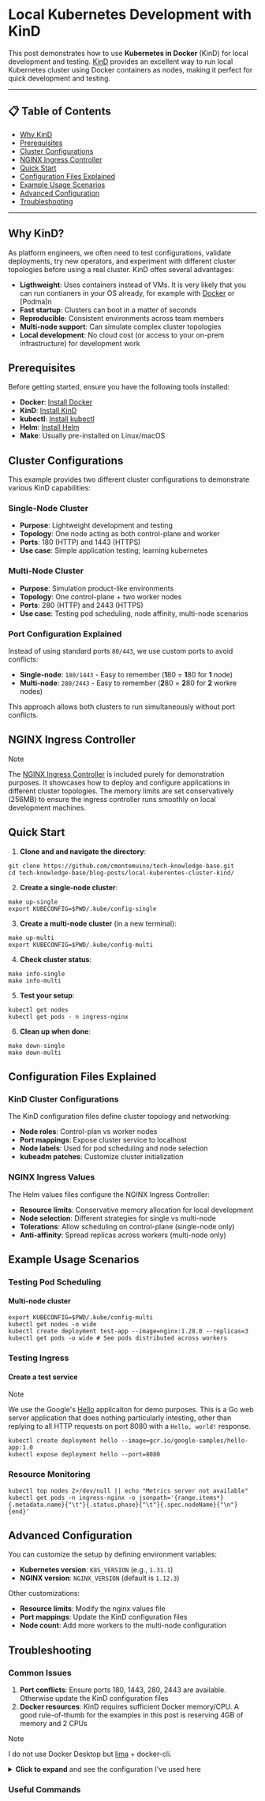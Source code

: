 # Local Kubernetes Development with KinD

This post demonstrates how to use **Kubernetes in Docker** (KinD) for local development and testing. [KinD] provides an excellent way to run local Kubernetes cluster 
using Docker containers as nodes, making it perfect for quick development and testing.

---

## 📋 Table of Contents

- [Why KinD](#why-kind)
- [Prerequisites](#prerequisites)
- [Cluster Configurations](#cluster-configurations)
- [NGINX Ingress Controller](#nginx-ingress-controller)
- [Quick Start](#quick-start)
- [Configuration Files Explained](#configuration-files-explained)
- [Example Usage Scenarios](#example-usage-scenarios)
- [Advanced Configuration](#advanced-configuration)
- [Troubleshooting](#troubleshooting)

---

## Why KinD?

As platform engineers, we often need to test configurations, validate deployments, try new operators, and experiment with different cluster topologies before 
using a real cluster. KinD offes several advantages:

- **Ligthweight**: Uses containers instead of VMs. It is very likely that you can run contianers in your OS already, for example with [Docker] or [Podma]n
- **Fast startup**: Clusters can boot in a matter of seconds
- **Reproducible**: Consistent environments across team members
- **Multi-node support**: Can simulate complex cluster topologies
- **Local development**: No cloud cost (or access to your on-prem infrastructure) for development work

## Prerequisites

Before getting started, ensure you have the following tools installed:

- **Docker**: [Install Docker](https://docs.docker.com/get-docker/)
- **KinD**: [Install KinD](https://kind.sigs.k8s.io/docs/user/quick-start/)
- **kubectl**: [Install kubectl](https://kubernetes.io/docs/tasks/tools/)
- **Helm**: [Install Helm](https:/helm.sh/docs/intro/install/)
- **Make**: Usually pre-installed on Linux/macOS

## Cluster Configurations

This example provides two different cluster configurations to demonstrate various KinD capabilities:

### Single-Node Cluster

- **Purpose**: Lightweight development and testing
- **Topology**: One node acting as both control-plane and worker
- **Ports**: 180 (HTTP) and 1443 (HTTPS)
- **Use case**: Simple application testing; learning kubernetes

### Multi-Node Cluster

- **Purpose**: Simulation product-like environments
- **Topology**: One control-plane + two worker nodes
- **Ports**: 280 (HTTP) and 2443 (HTTPS)
- **Use case**: Testing pod scheduling, node affinity, multi-node scenarios

### Port Configuration Explained

Instead of using standard ports `80/443`, we use custom ports to avoid conflicts:

- **Single-node**: `180/1443` - Easy to remember (**1**80 = **1**80 for **1** node)
- **Multi-node**: `280/2443` - Easy to remember (**2**80 = **2**80 for **2** workre nodes)

This approach allows both clusters to run simultaneously without port conflicts.

## NGINX Ingress Controller

> [!NOTE]  
> The [NGINX Ingress Controller][nginx] is included purely for demonstration purposes. It showcases how to deploy and configure applications
> in different cluster topologies. The memory limits are set conservatively (256MB) to ensure the ingress controller runs smoothly
> on local development machines.

## Quick Start

1. **Clone and and navigate the directory**:

```shell
git clone https://github.com/cmontemuino/tech-knowledge-base.git
cd tech-knowledge-base/blog-posts/local-kuberentes-cluster-kind/
```

2. **Create a single-node cluster**:

```shell
make up-single
export KUBECONFIG=$PWD/.kube/config-single
```

3. **Create a multi-node cluster** (in a new terminal):

```shell
make up-multi
export KUBECONFIG=$PWD/.kube/config-multi
```

4. **Check cluster status**:

```shell
make info-single
make info-multi
```

5. **Test your setup**:

```shell
kubectl get nodes
kubectl get pods - n ingress-nginx
```

6. **Clean up when done**:

```shell
make down-single
make down-multi
```

## Configuration Files Explained

### KinD Cluster Configurations

The KinD configuration files define cluster topology and networking:

- **Node roles**: Control-plan vs worker nodes
- **Port mappings**: Expose cluster service to localhost
- **Node labels**: Used for pod scheduling and node selection
- **kubeadm patches**: Customize cluster initialization

### NGINX Ingress Values

The Helm values files configure the NGINX Ingress Controller:

- **Resource limits**: Conservative memory allocation for local development
- **Node selection**: Different strategies for single vs multi-node
- **Tolerations**: Allow scheduling on control-plane (single-node only)
- **Anti-affinity**: Spread replicas across workers (multi-node only)

## Example Usage Scenarios

### Testing Pod Scheduling

#### Multi-node cluster

```shell
export KUBECONFIG=$PWD/.kube/config-multi
kubectl get nodes -o wide
kubectl create deployment test-app --image=nginx:1.28.0 --replicas=3
kubectl get pods -o wide # See pods distributed across workers
```

### Testing Ingress

#### Create a test service

> [!NOTE]  
> We use the Google's [Hello][hello-app] applicaiton for demo purposes. This is a Go web server
> application that does nothing particularly intesting, other than replying to all HTTP requests
> on port 8080 with a `Hello, world!` response.

```shell
kubectl create deployment hello --image=gcr.io/google-samples/hello-app:1.0
kubectl expose deployment hello --port=8080
```

### Resource Monitoring

```
kubectl top nodes 2>/dev/null || echo "Metrics server not available"
kubectl get pods -n ingress-nginx -o jsonpath='{range.items*}{.metadata.name}{"\t"}{.status.phase}{"\t"}{.spec.nodeName}{"\n"}{end}'
```

## Advanced Configuration

You can customize the setup by defining environment variables:

- **Kubernetes version**: `K8S_VERSION` (e.g., `1.31.1`)
- **NGINX version**: `NGINX_VERSION` (default is `1.12.3`)

Other customizations:

- **Resource limits**: Modify the nginx values file
- **Port mappings**: Update the KinD configuration files
- **Node count**: Add more workers to the multi-node configuration

## Troubleshooting

### Common Issues

1. **Port conflicts**: Ensure ports 180, 1443, 280, 2443 are available. Otherwise update the KinD configuration files
2. **Docker resources**: KinD requires sufficient Docker memory/CPU. A good rule-of-thumb for the examples in this post is reserving 4GB of memory and 2 CPUs

> [!NOTE]  
> I do not use Docker Desktop but [lima] + docker-cli.
> <details>
> <summary><strong>Click to expand</strong> and see the configuration I've used here</summary>
>
> ```shell
> ❯ limactl --version
> limactl version 1.1.1
> 
> ❯ docker --version
> Docker version 28.2.2, build e6534b4eb7
> 
> ❯ limactl create --name=docker \
>   --arch=aarch64 \
>   --cpus=2 \
>   --memory=4  \
>   --vm-type=vz \
>   --mount-type=virtiofs \
>   --mount=$HOME:w \
>   template://docker
> ? Creating an instance "docker" Proceed with the current configuration
> INFO[0023] Attempting to download the image              arch=aarch64 digest="sha256:c933c6932615d26c15f6e408e4b4f8c43cb3e1f73b0a98c2efa916cc9ab9549c" location="https://cloud-images.ubuntu.com/releases/noble/release-20250516/ubuntu-24.04-server-cloudimg-arm64.img"
> Downloading the image (ubuntu-24.04-server-cloudimg-arm64.img)
> 578.20 MiB / 578.20 MiB [----------------------------------] 100.00% 42.35 MiB/s
> INFO[0037] Downloaded the image from "https://cloud-images.ubuntu.com/releases/noble/release-20250516/ubuntu-24.04-server-cloudimg-arm64.img"
> INFO[0037] Converting "/Users/redacted/.lima/docker/basedisk" (qcow2) to a raw disk "/Users/redacted/.lima/docker/diffdisk"
> 3.50 GiB / 3.50 GiB [---------------------------------------] 100.00% 1.22 GiB/s
> INFO[0040] Expanding to 100GiB
> INFO[0040] Run `limactl start docker` to start the instance.
> 
> ❯ docker --version
> Docker version 28.2.2, build e6534b4eb7
> ❯ limactl start docker
> INFO[0000] Using the existing instance "docker"
> INFO[0000] Starting the instance "docker" with VM driver "vz"
> INFO[0000] [hostagent] hostagent socket created at /Users/redacted/.lima/docker/ha.sock
> INFO[0000] [hostagent] Starting VZ (hint: to watch the boot progress, see "/Users/redacted/.lima/d
> INFO[0001] SSH Local Port: 61682
> INFO[0000] [hostagent] Waiting for the essential requirement 1 of 2: "ssh"
> INFO[0000] [hostagent] [VZ] - vm state change: running
> INFO[0010] [hostagent] Waiting for the essential requirement 1 of 2: "ssh"
> INFO[0011] [hostagent] The essential requirement 1 of 2 is satisfied
> INFO[0011] [hostagent] Waiting for the essential requirement 2 of 2: "user session is ready for
> INFO[0011] [hostagent] The essential requirement 2 of 2 is satisfied
> INFO[0011] [hostagent] Waiting for the optional requirement 1 of 1: "user probe 1/1"
> INFO[0011] [hostagent] Forwarding "/run/user/501/docker.sock" (guest) to "/Users/redacted/.lima/docker/sock/docker.sock" (host)
> INFO[0011] [hostagent] Guest agent is running
> INFO[0011] [hostagent] Not forwarding TCP 127.0.0.54:53
> INFO[0011] [hostagent] Not forwarding TCP 127.0.0.53:53
> INFO[0011] [hostagent] Not forwarding TCP [::]:22
> INFO[0011] [hostagent] Not forwarding UDP 127.0.0.54:53
> INFO[0011] [hostagent] Not forwarding UDP 127.0.0.53:53
> INFO[0011] [hostagent] Not forwarding UDP 192.168.5.15:68
> INFO[0035] [hostagent] The optional requirement 1 of 1 is satisfied
> INFO[0035] [hostagent] Waiting for the guest agent to be running
> INFO[0035] [hostagent] Waiting for the final requirement 1 of 1: "boot scripts must have finished"
> INFO[0038] [hostagent] The final requirement 1 of 1 is satisfied
> INFO[0039] READY. Run `limactl shell docker` to open the shell.
> INFO[0039] Message from the instance "docker":
> To run `docker` on the host (assumes docker-cli is installed), run the following commands:
> ------
> docker context create lima-docker --docker "host=unix:///Users/redacted/.lima/docker/sock/docker.sock"
> docker context use lima-docker
> docker run hello-world
> ------
> 
> ❯ docker context create lima-docker --docker "host=unix://${HOME}/.lima/docker/sock/docker.sock"
> ❯docker context use lima-docker
>
> ```
>
> ---
> </details>

### Useful Commands

[Docker]: https://www.docker.com
[hello-app]: https://github.com/GoogleCloudPlatform/kubernetes-engine-samples/tree/main/quickstarts/hello-app
[KinD]: https://kind.sigs.k8s.io
[lima]: https://github.com/lima-vm/lima
[nginx]: https://github.com/kubernetes/ingress-nginx
[Podman]: https://podman.io
